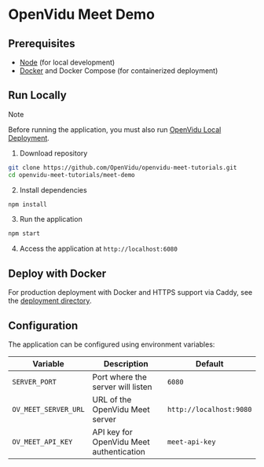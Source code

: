 # OpenVidu Meet Demo

## Prerequisites

- [Node](https://nodejs.org/en/download) (for local development)
- [Docker](https://docs.docker.com/get-docker/) and Docker Compose (for containerized deployment)

## Run Locally

> [!NOTE]
> Before running the application, you must also run [OpenVidu Local Deployment](https://github.com/OpenVidu/openvidu-local-deployment).

1. Download repository

```bash
git clone https://github.com/OpenVidu/openvidu-meet-tutorials.git
cd openvidu-meet-tutorials/meet-demo
```

2. Install dependencies

```bash
npm install
```

3. Run the application

```bash
npm start
```

4. Access the application at `http://localhost:6080`

## Deploy with Docker

For production deployment with Docker and HTTPS support via Caddy, see the [deployment directory](./deployment/README.md).

## Configuration

The application can be configured using environment variables:

| Variable             | Description                              | Default                 |
| -------------------- | ---------------------------------------- | ----------------------- |
| `SERVER_PORT`        | Port where the server will listen        | `6080`                  |
| `OV_MEET_SERVER_URL` | URL of the OpenVidu Meet server          | `http://localhost:9080` |
| `OV_MEET_API_KEY`    | API key for OpenVidu Meet authentication | `meet-api-key`          |
